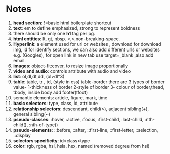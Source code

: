 # Notes

1. **head section**: !=basic html boilerplate shortcut
2. **text**: em to define emphasized, strong to represent boldness
3. there should be only one **h1** tag per pg.
4. **html entities**: lt, gt, nbsp. <,>,non-breaking-space.
5. **Hyperlink**: a element used for url or websites , download for download img, id for identify sections, we can also add different urls or websites e.g. (Googles), for open link in new tab use target=\_blank ,also add email.
6. **images**: object-fit:cover, to resize image proportionally
7. **video and audio**: controls artribute with audio and video
8. **list**: ol,dl,dt,dd, (ol>dl\*3)
9. **table**: table, tr , td, (style in css) table-border there are 3 types of border value-
 1-thickness of border
 2-style of border
 3- colour of border,thead, tbody, inside body add footer(tfoot)
10. semantic elements: article, figure, mark, time
11. **basic selectors**: type, class, id, attribute
12. **relationship selectors**: descendant, child(>), adjacent sibling(+), general sibling(~)
13. **pseudo-classes**: :hover, :active, :focus, :first-child, :last-child, :nth-child(), :nth-of-type()
14. **pseudo-elements**: ::before, ::after, ::first-line, ::first-letter, ::selection, ::display 
15. **selectors specificity**: id>class>type
16. **color**: rgb, rgba, hsl, hsla, hex, named (removed degree from hsl)
